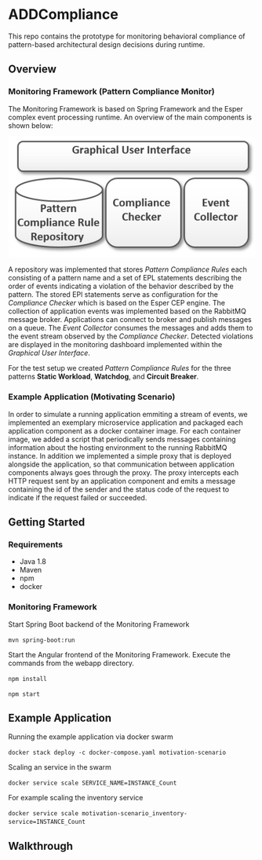 # ADDCompliance

This repo contains the prototype for monitoring behavioral compliance of pattern-based architectural design decisions during runtime.

## Overview

### Monitoring Framework (Pattern Compliance Monitor)
The Monitoring Framework is based on Spring Framework and the Esper complex event processing runtime. 
An overview of the main components is shown below: 

![Overview of Components](docs/prototype.png)

A repository was implemented that stores *Pattern Compliance Rules* each consisting of a pattern name and a set of EPL statements describing the order of events indicating a violation of the behavior described by the pattern.
The stored EPl statements serve as configuration for the *Compliance Checker* which is based on the Esper CEP engine.
The collection of application events was implemented based on the RabbitMQ message broker.
Applications can connect to broker and publish messages on a queue.
The *Event Collector* consumes the messages and adds them to the event stream observed by the *Compliance Checker*.
Detected violations are displayed in the monitoring dashboard implemented within the *Graphical User Interface*.

For the test setup we created *Pattern Compliance Rules* for the three patterns **Static Workload**, **Watchdog**, and **Circuit Breaker**.

### Example Application (Motivating Scenario)

In order to simulate a running application emmiting a stream of events, we implemented an exemplary microservice application and packaged each application component as a docker container image.
For each container image, we added a script that periodically sends messages containing information about the hosting environment to the running RabbitMQ instance.
In addition we implemented a simple proxy that is deployed alongside the application, so that communication between application components always goes through the proxy.
The proxy intercepts each HTTP request sent by an application component and emits a message containing the id of the sender and the status code of the request to indicate if the request failed or succeeded.

## Getting Started

### Requirements

- Java 1.8
- Maven
- npm
- docker

### Monitoring Framework

Start Spring Boot backend of the Monitoring Framework

`mvn spring-boot:run`

Start the Angular frontend of the Monitoring Framework.
Execute the commands from the webapp directory.

`npm install`

`npm start`

## Example Application
Running the example application via docker swarm

`docker stack deploy -c docker-compose.yaml motivation-scenario`

Scaling an service in the swarm

`docker service scale SERVICE_NAME=INSTANCE_Count`

For example scaling the inventory service

`docker service scale motivation-scenario_inventory-service=INSTANCE_Count`



## Walkthrough

